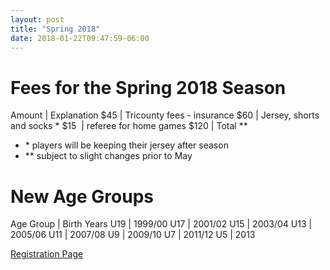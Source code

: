 ```yaml
---
layout: post
title: "Spring 2018"
date: 2018-01-22T09:47:59-06:00
---
```

# Fees for the Spring 2018 Season

Amount | Explanation 
$45  | Tricounty fees - insurance 
$60  | Jersey, shorts and socks *
$15  | referee for home games
$120 | Total **

* \* players will be keeping their jersey after season 
* \*\* subject to slight changes prior to May 


# New Age Groups

Age Group | Birth Years
U19 | 1999/00
U17 | 2001/02
U15 | 2003/04
U13 | 2005/06
U11 | 2007/08
U9 | 2009/10
U7 | 2011/12
U5 | 2013

[Registration Page](http://redwatersoccer.ca/2017/10/18/registration.html)
